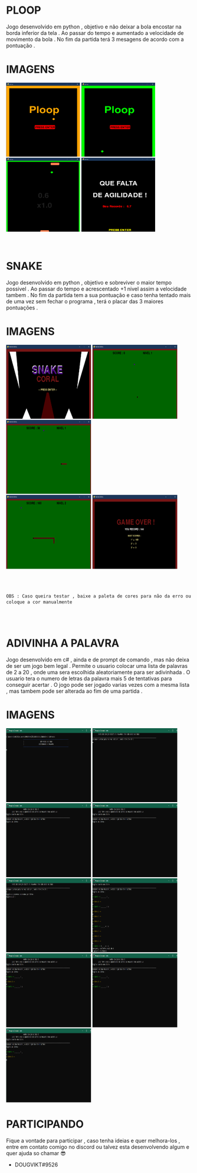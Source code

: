 # PLOOP 
  Jogo desenvolvido em python , objetivo e não deixar a bola encostar na borda inferior da tela . 
  Ao passar do tempo e aumentado a velocidade de movimento da bola .
  No fim da partida terá 3 mesagens de acordo com a pontuação .
  
  # IMAGENS 
  <div display="inline-block">
   <img src="img/ploop1.png" width="200" height="200" />
    <img src="img/ploop2.png" width="200" height="200" />
   <img src="img/ploop3.png" width="200" height="200" />
   <img src="img/ploop4.png" width="200" height="200" />
</div>
<br>
<br>

# SNAKE
  Jogo desenvolvido em python , objetivo e sobreviver o maior tempo possivel .
  Ao passar do tempo e acrescentado +1 nivel assim a velocidade tambem .
  No fim da partida tem a sua pontuação e caso tenha tentado mais de uma vez sem fechar o programa , terá o placar das 3 maiores pontuações .

# IMAGENS
<div display="inline-block">
   <img src="img/snake1.png" width="230" height="200" />
    <img src="img/snake2.png" width="230" height="200" />
   <img src="img/snake3.png" width="230" height="200" /><br>
   <img src="img/snake4.png" width="230" height="200" />
   <img src="img/snake5.png" width="230" height="200"/>
</div>

<br><br>
 
    OBS : Caso queira testar , baixe a paleta de cores para não da erro ou coloque a cor manualmente 
    
<br><br>

# ADIVINHA A PALAVRA
  Jogo desenvolvido em c# , ainda e de prompt de comando , mas não deixa de ser um jogo bem legal . 
  Permite o usuario colocar uma lista de palavras de 2 a 20 , onde uma sera escolhida aleatoriamente para ser adivinhada . 
  O usuario tera o numero de letras da palavra mais 5 de tentativas para conseguir acertar .
  O jogo pode ser jogado varias vezes com a mesma lista , mas tambem pode ser alterada ao fim de uma partida .

# IMAGENS
  <div display="inline-block">
    <img src="img/Game_Adv_Plv (6).png" width="230" height="200"/>
    <img src="img/Game_Adv_Plv (7).png" width="230" height="200" />
   <img src="img/Game_Adv_Plv (10).png" width="230" height="200" />
    <img src="img/Game_Adv_Plv (9).png" width="230" height="200" />
   <img src="img/Game_Adv_Plv (8).png" width="230" height="200" />
   <img src="img/Game_Adv_Plv (4).png" width="230" height="200" />
   <img src="img/Game_Adv_Plv (3).png" width="230" height="200" />
   <img src="img/Game_Adv_Plv (2).png" width="230" height="200" />
   <img src="img/Game_Adv_Plv (1).png" width="230" height="200"/>
</div>

# PARTICIPANDO 
  Fique a vontade para participar , caso tenha ideias e quer melhora-los , entre em contato comigo no discord ou talvez esta desenvolvendo algum e quer ajuda so chamar :sunglasses:
  + DOUGVIKT#9526
